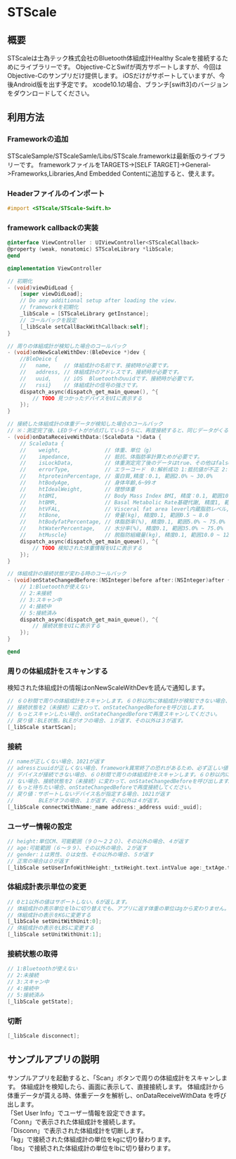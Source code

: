 # STScale

## 概要
STScaleは士為テック株式会社のBluetooth体組成計Healthy Scaleを接続するためにライブラリーです。
Objective-CとSwifが両方サポートしますが、今回はObjective-Cのサンプリだけ提供します。
iOSだけがサポートしていますが、今後Android版を出す予定です。
xcode10.1の場合、ブランチ[swift3]のバージョンをダウンロードしてください。

## 利用方法

### Frameworkの追加
STScaleSample/STScaleSamle/Libs/STScale.frameworkは最新版のライブラリーです。
frameworkファイルをTARGETS→[SELF TARGET]->General->Frameworks,Libraries,And Embedded Contentに追加すると、使えます。

### Headerファイルのインポート
```objective-c
#import <STScale/STScale-Swift.h>
```

### framework callbackの実装

```objective-c
@interface ViewController : UIViewController<STScaleCallback>
@property (weak, nonatomic) STScaleLibrary *libScale;
@end

@implementation ViewController

// 初期化
- (void)viewDidLoad {
    [super viewDidLoad];
    // Do any additional setup after loading the view.
    // frameworkを初期化
    _libScale = [STScaleLibrary getInstance];
    // コールバックを設定
    [_libScale setCallBackWithCallback:self];
}

// 周りの体組成計が検知した場合のコールバック
- (void)onNewScaleWithDev:(BleDevice *)dev {
	//BleDeice {
	//   name,    // 体組成計の名前です、接続時が必要です。
	//   address, // 体組成計のアドレスです、接続時が必要です。
	//   uuid,    // iOS  Bluetoothのuuidです、接続時が必要です。
	//   rssi}    // 体組成計の信号の強さです。
    dispatch_async(dispatch_get_main_queue(), ^{
        // TODO 見つかったデバイスをUIに表示する
    });
}

// 接続した体組成計の体重データが検知した場合のコールバック
// ※：測定完了後、LEDライトがが点灯しているうちに、再度接続すると、同じデータがくるので、ご注意ください。
- (void)onDataReceiveWithData:(ScaleData *)data {
	// ScaleData {
    //    weight,              // 体重、単位（g）
    //    impedance,           // 抵抗、体脂肪率計算ためが必要です。
    //    isLockData,          // 体重測定完了後のデータはtrue、その他はfalseになります。
    //    errorType,           // エラーコード　0:解析成功 1:抵抗値が不正 2:年齢不正、利用可能範囲（６〜９９） 3:体重不正、利用可能範囲（１０〜２００kg） 4:身長不正、利用可能範囲（９０〜２２０cm）
    //    htproteinPercentage, // 蛋白質,精度：0.1, 範囲2.0% ~ 30.0%
    //    htBodyAge,           // 身体年齢,6~99オ
    //    htIdealWeight,       // 理想体重
    //    htBMI,               // Body Mass Index BMI, 精度：0.1, 範囲10.0 ~ 90.0
    //    htBMR,               // Basal Metabolic Rate基礎代謝, 精度1, 範囲500 ~ 10000、単位cal
    //    htVFAL,              // Visceral fat area leverl内蔵脂肪レベル, 精度1, 範囲1 ~ 60
    //    htBone,              // 骨量(kg), 精度0.1, 範囲0.5 ~ 8.0
    //    htBodyfatPercentage, // 体脂肪率(%), 精度0.1, 範囲5.0% ~ 75.0%
    //    htWaterPercentage,   // 水分率(%), 精度0.1, 範囲35.0% ~ 75.0%
    //    htMuscle}            // 脱脂防組織量(kg), 精度0.1, 範囲10.0 ~ 120.0
    dispatch_async(dispatch_get_main_queue(), ^{
        // TODO 検知された体重情報をUIに表示する
    });
}

// 体組成計の接続状態が変わる時のコールバック
- (void)onStateChangedBefore:(NSInteger)before after:(NSInteger)after {
	// 1:Bluetoothが使えない
	// 2:未接続
	// 3:スキャン中
	// 4:接続中
	// 5:接続済み
    dispatch_async(dispatch_get_main_queue(), ^{
    	// 接続状態をUIに表示する
    });
}

@end
```

### 周りの体組成計をスキャンする
検知された体組成計の情報はonNewScaleWithDevを読んで通知します。
```objective-c
// ６０秒間で周りの体組成計をスキャンします。６０秒以内に体組成計が検知できない場合、
// 接続状態を2（未接続）に変わって、onStateChangedBeforeを呼び出します。
// もっとスキャンしたい場合、onStateChangedBeforeで再度スキャンしてください。
// 戻り値：BLE状態。BLEがオフの場合、１が返す、その以外は３が返す。
[_libScale startScan];
```

### 接続
```objective-c
// nameが正しくない場合、1021が返す
// adressとuuidが正しくない場合、framework異常終了の恐れがあるため、必ず正しい値を渡してください。
// デバイスが接続できない場合、６０秒間で周りの体組成計をスキャンします。６０秒以内に体組成計が検知でき
// ない場合、接続状態を2（未接続）に変わって、onStateChangedBeforeを呼び出します。
// もっと待ちたい場合、onStateChangedBeforeで再度接続してください。
// 戻り値：サポートしないデバイス名が指定する場合、1021が返す
//        BLEがオフの場合、１が返す、その以外は４が返す。
[_libScale connectWithName:_name address:_address uuid:_uuid];
```

### ユーザー情報の設定
```objective-c
// height:単位CM、可能範囲（９０〜２２０）、その以外の場合、４が返す
// age:可能範囲（６〜９９）、その以外の場合、２が返す
// gender:１は男性、０は女性、その以外の場合、５が返す
// 正常の場合は０が返す
[_libScale setUserInfoWithHeight:_txtHeight.text.intValue age:_txtAge.text.intValue gender:_txtGender.text.intValue];
```

### 体組成計表示単位の変更
```objective-c
// 0と1以外の値はサポートしない、6が返します。
// 体組成計の表示単位をlbに切り替えでも、アプリに返す体重の単位はgから変わりません。
// 体組成計の表示をKGに変更する
[_libScale setUnitWithUnit:0];
// 体組成計の表示をLBSに変更する
[_libScale setUnitWithUnit:1];
```

### 接続状態の取得
```objective-c
// 1:Bluetoothが使えない
// 2:未接続
// 3:スキャン中
// 4:接続中
// 5:接続済み
[_libScale getState];
```

### 切断
```objective-c
[_libScale disconnect];
```

## サンプルアプリの説明
サンプルアプリを起動すると、「Scan」ボタンで周りの体組成計をスキャンします。
体組成計を検知したら、画面に表示して、直接接続します。
体組成計から体重データが貰える時、体重データを解析し、onDataReceiveWithData
を呼び出します。<br>
「Set User Info」でユーザー情報を設定できます。<br>
「Conn」で表示された体組成計を接続します。<br>
「Disconn」で表示された体組成計を切断します。<br>
「kg」で接続された体組成計の単位をkgに切り替わります。<br>
「lbs」で接続された体組成計の単位をlbに切り替わります。<br>













